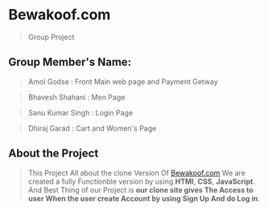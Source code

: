 # Bewakoof.com
>Group Project




## Group Member's Name:
>Amol Godse : Front Main web page and Payment Getway

>Bhavesh Shahani :  Men Page

>Sanu Kumar Singh :  Login Page

>Dhiraj Garad : Cart and Women's Page

## About the Project
>This Project All about the clone Version Of [Bewakoof.com](https://www.bewakoof.com/)
>We are created a fully Functionble version by using **HTMl**, **CSS**, **JavaScript**. And Best Thing of our Project is **our clone site gives The Access to user When the user create Account by using Sign Up And do Log in**.
>
<!-- ![This is an image](https://myoctocat.com/assets/images/base-octocat.svg) -->
